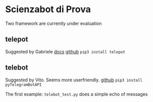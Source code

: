 # Scienzabot di Prova

Two framework are currently under evaluation

## telepot

Suggested by Gabriele
[docs](https://telepot.readthedocs.io/en/latest/)
[github](https://github.com/nickoala/telepot)
`pip3 install telepot`

## telebot

Suggested by Vito. Seems more userfriendly.
[github](https://github.com/eternnoir/pyTelegramBotAPI)
`pip3 install pyTelegramBotAPI`

The first example: `telebot_test.py` does a simple echo of messages

